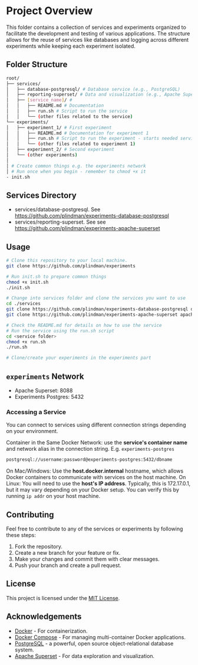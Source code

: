 # Project Overview

This folder contains a collection of services and experiments organized to facilitate the development and testing of various applications. The structure allows for the reuse of services like databases and logging across different experiments while keeping each experiment isolated.

## Folder Structure

``` bash
root/ 
├── services/ 
│   ├── database-postgresql/ # Database service (e.g., PostgreSQL)
│   ├── reporting-superset/ # Data and visualization (e.g., Apache Superset)
│   ├── [service_name]/ # 
│   │   ├── README.md # Documentation
│   │   ├── run.sh # Script to run the service
│   │   └── (other files related to the service) 
└── experiments/ 
│   ├── experiment_1/ # First experiment 
│   │   ├── README.md # Documentation for experiment 1 
│   │   ├── run.sh # Script to run the experiment - starts needed services
│   │   └── (other files related to experiment 1) 
│   ├── experiment_2/ # Second experiment 
│   └── (other experiments)
│
│ # Create common things e.g. the experiments network
│ # Run once when you begin - remember to chmod +x it
- init.sh 
```

## Services Directory

- services/database-postgresql. See https://github.com/plindman/experiments-database-postgresql
- services/reporting-superset. See see https://github.com/plindman/experiments-apache-superset

## Usage

```bash
# Clone this repository to your local machine.
git clone https://github.com/plindman/experiments

# Run init.sh to prepare common things
chmod +x init.sh
./init.sh

# Change into services folder and clone the services you want to use
cd ./services
git clone https://github.com/plindman/experiments-database-postgresql database-postgresql
git clone https://github.com/plindman/experiments-apache-superset apache-superset

# Check the README.md for details on how to use the service
# Run the service using the run.sh script
cd <service folder>
chmod +x run.sh
./run.sh

# Clone/create your experiments in the experiments part

```
## `experiments` Network

- Apache Superset: 8088
- Experiments Postgres: 5432

### Accessing a Service

You can connect to services using different connection strings depending on your environment.

Container in the Same Docker Network: use the **service's container name** and network alias in the connection string. E.g. `experiments-postgres`

```bash
postgresql://username:password@experiments-postgres:5432/dbname
```

On Mac/Windows: Use the **host.docker.internal** hostname, which allows Docker containers to communicate with services on the host machine.
On Linux: You will need to use the **host's IP address**. Typically, this is 172.17.0.1, but it may vary depending on your Docker setup. You can verify this by running `ip addr` on your host machine.


## Contributing

Feel free to contribute to any of the services or experiments by following these steps:
1. Fork the repository.
2. Create a new branch for your feature or fix.
3. Make your changes and commit them with clear messages.
4. Push your branch and create a pull request.

## License

This project is licensed under the [MIT License](LICENSE).

## Acknowledgements

- [Docker](https://www.docker.com/) - For containerization.
- [Docker Compose](https://docs.docker.com/compose/) - For managing multi-container Docker applications.
- [PostgreSQL](https://www.postgresql.org/) - a powerful, open source object-relational database system.
- [Apache Superset](https://superset.apache.org/) - For data exploration and visualization.
